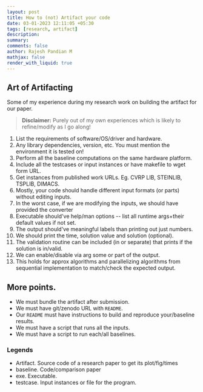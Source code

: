 ```yaml
---
layout: post
title: How to (not) Artifact your code 
date: 03-01-2023 12:11:05 +05:30
tags: [research, artifact]
description:
summary:
comments: false
author: Rajesh Pandian M
mathjax: false
render_with_liquid: true
---
```

## Art of Artifacting

Some of my experience during my research work on building the artifact for our paper.

> **Disclaimer:** Purely out of my own experiences which is likely to refine/modify as I go along!

1. List the requirements of software/OS/driver and hardware.
2. Any library dependencies, version, etc. You must mention the environment it is tested on!
2. Perform all the baseline computations on the same hardware platform.
3. Include all the testcases or input instances or have makefile to wget form URL.
4. Get instances from published work URLs. Eg. CVRP LIB, STEINLIB, TSPLIB, DIMACS.
5. Mostly, your code should handle different input formats (or parts) without editing inputs.
6. In the worst case, if we are modifying the inputs, we should have provided the converter
7. Executable should've help/man options -- list all runtime args+their default values if not set. 
8. The output should've meaningful labels than printing out just numbers.
9. We should print the time, solution value and solution (optional). 
10. The validation routine can be included (in or separate) that prints if the solution is in/valid. 
11. We can enable/disable via arg some or part of the output.
11. This holds for approx algorithms and parallelizing algorithms from sequential implementation to match/check the expected output.

## More points.

- We must bundle the artifact after submission.
- We must have git/zenodo URL with `README`.
- Our `README` must have instructions to build and reproduce your/baseline results.
- We must have a script that runs all the inputs.
- We must have a script to run each/all baselines.


### Legends

- Artifact. Source code of a research paper to get its plot/fig/times
- baseline. Code/comparison paper
- exe. Executable.
- testcase. Input instances or file for the program.

